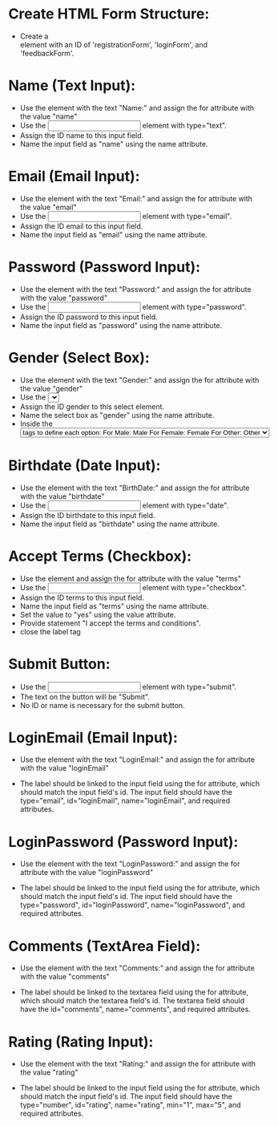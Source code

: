 # Create HTML Form Structure:

- Create a <form> element with an ID of 'registrationForm', 'loginForm', and 'feedbackForm'.

# Name (Text Input):

- Use the <label> element with the text "Name:" and assign the for attribute with the value "name"
- Use the <input> element with type="text".
- Assign the ID name to this input field.
- Name the input field as "name" using the name attribute.

# Email (Email Input):

-  Use the <label> element with the text "Email:" and assign the for attribute with the value "email"
- Use the <input> element with type="email".
- Assign the ID email to this input field.
- Name the input field as "email" using the name attribute.

# Password (Password Input):

- Use the <label> element with the text "Password:" and assign the for attribute with the value "password"
- Use the <input> element with type="password".
- Assign the ID password to this input field.
- Name the input field as "password" using the name attribute.

# Gender (Select Box):

- Use the <label> element with the text "Gender:" and assign the for attribute with the value "gender"
- Use the <select> element to create a dropdown.
- Assign the ID gender to this select element.
- Name the select box as "gender" using the name attribute.
- Inside the <select> element, use <option> tags to define each option:
    - For Male: <option value="male">Male</option>
    - For Female: <option value="female">Female</option>
    - For Other: <option value="other">Other</option>

# Birthdate (Date Input):

- Use the <label> element with the text "BirthDate:" and assign the for attribute with the value "birthdate"
- Use the <input> element with type="date".
- Assign the ID birthdate to this input field.
- Name the input field as "birthdate" using the name attribute.

# Accept Terms (Checkbox):

- Use the <label> element and assign the for attribute with the value "terms" 
- Use the <input> element with type="checkbox".
- Assign the ID terms to this input field.
- Name the input field as "terms" using the name attribute.
- Set the value to "yes" using the value attribute.
- Provide statement "I accept the terms and conditions".
- close the label tag

# Submit Button:

- Use the <input> element with type="submit".
- The text on the button will be "Submit".
- No ID or name is necessary for the submit button.

# LoginEmail (Email Input):

- Use the <label> element with the text "LoginEmail:" and assign the for attribute with the value "loginEmail"

- The label should be linked to the input field using the for attribute, which should match the input field's id. The input field should have the type="email", id="loginEmail", name="loginEmail", and required attributes.

# LoginPassword (Password Input):

- Use the <label> element with the text "LoginPassword:" and assign the for attribute with the value "loginPassword"

- The label should be linked to the input field using the for attribute, which should match the input field's id. The input field should have the type="password", id="loginPassword", name="loginPassword", and required attributes.

# Comments (TextArea Field):

- Use the <label> element with the text "Comments:" and assign the for attribute with the value "comments"

- The label should be linked to the textarea field using the for attribute, which should match the textarea field's id. The textarea field should have the id="comments", name="comments", and required attributes.

# Rating (Rating Input):

- Use the <label> element with the text "Rating:" and assign the for attribute with the value "rating"

- The label should be linked to the input field using the for attribute, which should match the input field's id. The input field should have the type="number", id="rating", name="rating", min="1", max="5", and required attributes.
